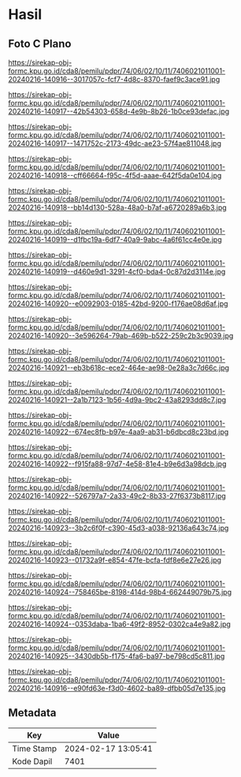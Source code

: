 # Hasil

## Foto C Plano

https://sirekap-obj-formc.kpu.go.id/cda8/pemilu/pdpr/74/06/02/10/11/7406021011001-20240216-140916--3017057c-fcf7-4d8c-8370-faef9c3ace91.jpg

https://sirekap-obj-formc.kpu.go.id/cda8/pemilu/pdpr/74/06/02/10/11/7406021011001-20240216-140917--42b54303-658d-4e9b-8b26-1b0ce93defac.jpg

https://sirekap-obj-formc.kpu.go.id/cda8/pemilu/pdpr/74/06/02/10/11/7406021011001-20240216-140917--1471752c-2173-49dc-ae23-57f4ae811048.jpg

https://sirekap-obj-formc.kpu.go.id/cda8/pemilu/pdpr/74/06/02/10/11/7406021011001-20240216-140918--cff66664-f95c-4f5d-aaae-642f5da0e104.jpg

https://sirekap-obj-formc.kpu.go.id/cda8/pemilu/pdpr/74/06/02/10/11/7406021011001-20240216-140918--bb14d130-528a-48a0-b7af-a6720289a6b3.jpg

https://sirekap-obj-formc.kpu.go.id/cda8/pemilu/pdpr/74/06/02/10/11/7406021011001-20240216-140919--d1fbc19a-6df7-40a9-9abc-4a6f61cc4e0e.jpg

https://sirekap-obj-formc.kpu.go.id/cda8/pemilu/pdpr/74/06/02/10/11/7406021011001-20240216-140919--d460e9d1-3291-4cf0-bda4-0c87d2d3114e.jpg

https://sirekap-obj-formc.kpu.go.id/cda8/pemilu/pdpr/74/06/02/10/11/7406021011001-20240216-140920--e0092903-0185-42bd-9200-f176ae08d6af.jpg

https://sirekap-obj-formc.kpu.go.id/cda8/pemilu/pdpr/74/06/02/10/11/7406021011001-20240216-140920--3e596264-79ab-469b-b522-259c2b3c9039.jpg

https://sirekap-obj-formc.kpu.go.id/cda8/pemilu/pdpr/74/06/02/10/11/7406021011001-20240216-140921--eb3b618c-ece2-464e-ae98-0e28a3c7d66c.jpg

https://sirekap-obj-formc.kpu.go.id/cda8/pemilu/pdpr/74/06/02/10/11/7406021011001-20240216-140921--2a1b7123-1b56-4d9a-9bc2-43a8293dd8c7.jpg

https://sirekap-obj-formc.kpu.go.id/cda8/pemilu/pdpr/74/06/02/10/11/7406021011001-20240216-140922--674ec8fb-b97e-4aa9-ab31-b6dbcd8c23bd.jpg

https://sirekap-obj-formc.kpu.go.id/cda8/pemilu/pdpr/74/06/02/10/11/7406021011001-20240216-140922--f915fa88-97d7-4e58-81e4-b9e6d3a98dcb.jpg

https://sirekap-obj-formc.kpu.go.id/cda8/pemilu/pdpr/74/06/02/10/11/7406021011001-20240216-140922--526797a7-2a33-49c2-8b33-27f6373b8117.jpg

https://sirekap-obj-formc.kpu.go.id/cda8/pemilu/pdpr/74/06/02/10/11/7406021011001-20240216-140923--3b2c6f0f-c390-45d3-a038-92136a643c74.jpg

https://sirekap-obj-formc.kpu.go.id/cda8/pemilu/pdpr/74/06/02/10/11/7406021011001-20240216-140923--01732a9f-e854-47fe-bcfa-fdf8e6e27e26.jpg

https://sirekap-obj-formc.kpu.go.id/cda8/pemilu/pdpr/74/06/02/10/11/7406021011001-20240216-140924--758465be-8198-414d-98b4-662449079b75.jpg

https://sirekap-obj-formc.kpu.go.id/cda8/pemilu/pdpr/74/06/02/10/11/7406021011001-20240216-140924--0353daba-1ba6-49f2-8952-0302ca4e9a82.jpg

https://sirekap-obj-formc.kpu.go.id/cda8/pemilu/pdpr/74/06/02/10/11/7406021011001-20240216-140925--3430db5b-f175-4fa6-ba97-be798cd5c811.jpg

https://sirekap-obj-formc.kpu.go.id/cda8/pemilu/pdpr/74/06/02/10/11/7406021011001-20240216-140916--e90fd63e-f3d0-4602-ba89-dfbb05d7e135.jpg


## Metadata

| Key        | Value               |
| ---------- | ------------------- |
| Time Stamp | 2024-02-17 13:05:41 |
| Kode Dapil | 7401                |



